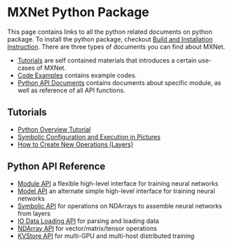 MXNet Python Package
====================
This page contains links to all the python related documents on python package.
To install the python package, checkout [Build and Installation Instruction](../../how_to/build.md).
There are three types of documents you can find about MXNet.

* [Tutorials](#tutorials) are self contained materials that introduces a certain use-cases of MXNet.
* [Code Examples](../../../example) contains example codes.
* [Python API Documents](#python-api-documents) contains documents about specific module, as well as reference of all API functions.

Tutorials
---------
* [Python Overview Tutorial](tutorial.md)
* [Symbolic Configuration and Execution in Pictures](symbol_in_pictures.md)
* [How to Create New Operations (Layers)](../../how_to/new_op.md)

Python API Reference
--------------------
* [Module API](module.md) a flexible high-level interface for training neural networks
* [Model API](model.md) an alternate simple high-level interface for training neural networks
* [Symbolic API](symbol.md) for operations on NDArrays to assemble neural networks from layers
* [IO Data Loading API](io.md) for parsing and loading data
* [NDArray API](ndarray.md) for vector/matrix/tensor operations
* [KVStore API](kvstore.md) for multi-GPU and multi-host distributed training
